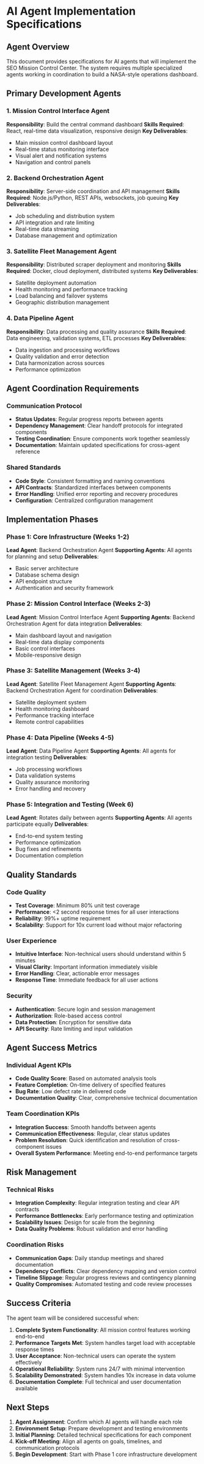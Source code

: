 # AI Agent Implementation Specifications

## Agent Overview

This document provides specifications for AI agents that will implement the SEO Mission Control Center. The system requires multiple specialized agents working in coordination to build a NASA-style operations dashboard.

## Primary Development Agents

### 1. Mission Control Interface Agent
**Responsibility**: Build the central command dashboard
**Skills Required**: React, real-time data visualization, responsive design
**Key Deliverables**:
- Main mission control dashboard layout
- Real-time status monitoring interface
- Visual alert and notification systems
- Navigation and control panels

### 2. Backend Orchestration Agent
**Responsibility**: Server-side coordination and API management
**Skills Required**: Node.js/Python, REST APIs, websockets, job queuing
**Key Deliverables**:
- Job scheduling and distribution system
- API integration and rate limiting
- Real-time data streaming
- Database management and optimization

### 3. Satellite Fleet Management Agent
**Responsibility**: Distributed scraper deployment and monitoring
**Skills Required**: Docker, cloud deployment, distributed systems
**Key Deliverables**:
- Satellite deployment automation
- Health monitoring and performance tracking
- Load balancing and failover systems
- Geographic distribution management

### 4. Data Pipeline Agent
**Responsibility**: Data processing and quality assurance
**Skills Required**: Data engineering, validation systems, ETL processes
**Key Deliverables**:
- Data ingestion and processing workflows
- Quality validation and error detection
- Data harmonization across sources
- Performance optimization

## Agent Coordination Requirements

### Communication Protocol
- **Status Updates**: Regular progress reports between agents
- **Dependency Management**: Clear handoff protocols for integrated components
- **Testing Coordination**: Ensure components work together seamlessly
- **Documentation**: Maintain updated specifications for cross-agent reference

### Shared Standards
- **Code Style**: Consistent formatting and naming conventions
- **API Contracts**: Standardized interfaces between components
- **Error Handling**: Unified error reporting and recovery procedures
- **Configuration**: Centralized configuration management

## Implementation Phases

### Phase 1: Core Infrastructure (Weeks 1-2)
**Lead Agent**: Backend Orchestration Agent
**Supporting Agents**: All agents for planning and setup
**Deliverables**:
- Basic server architecture
- Database schema design
- API endpoint structure
- Authentication and security framework

### Phase 2: Mission Control Interface (Weeks 2-3)
**Lead Agent**: Mission Control Interface Agent
**Supporting Agents**: Backend Orchestration Agent for data integration
**Deliverables**:
- Main dashboard layout and navigation
- Real-time data display components
- Basic control interfaces
- Mobile-responsive design

### Phase 3: Satellite Management (Weeks 3-4)
**Lead Agent**: Satellite Fleet Management Agent
**Supporting Agents**: Backend Orchestration Agent for coordination
**Deliverables**:
- Satellite deployment system
- Health monitoring dashboard
- Performance tracking interface
- Remote control capabilities

### Phase 4: Data Pipeline (Weeks 4-5)
**Lead Agent**: Data Pipeline Agent
**Supporting Agents**: All agents for integration testing
**Deliverables**:
- Job processing workflows
- Data validation systems
- Quality assurance monitoring
- Error handling and recovery

### Phase 5: Integration and Testing (Week 6)
**Lead Agent**: Rotates daily between agents
**Supporting Agents**: All agents participate equally
**Deliverables**:
- End-to-end system testing
- Performance optimization
- Bug fixes and refinements
- Documentation completion

## Quality Standards

### Code Quality
- **Test Coverage**: Minimum 80% unit test coverage
- **Performance**: <2 second response times for all user interactions
- **Reliability**: 99%+ uptime requirement
- **Scalability**: Support for 10x current load without major refactoring

### User Experience
- **Intuitive Interface**: Non-technical users should understand within 5 minutes
- **Visual Clarity**: Important information immediately visible
- **Error Handling**: Clear, actionable error messages
- **Response Time**: Immediate feedback for all user actions

### Security
- **Authentication**: Secure login and session management
- **Authorization**: Role-based access control
- **Data Protection**: Encryption for sensitive data
- **API Security**: Rate limiting and input validation

## Agent Success Metrics

### Individual Agent KPIs
- **Code Quality Score**: Based on automated analysis tools
- **Feature Completion**: On-time delivery of specified features
- **Bug Rate**: Low defect rate in delivered code
- **Documentation Quality**: Clear, comprehensive technical documentation

### Team Coordination KPIs
- **Integration Success**: Smooth handoffs between agents
- **Communication Effectiveness**: Regular, clear status updates
- **Problem Resolution**: Quick identification and resolution of cross-component issues
- **Overall System Performance**: Meeting end-to-end performance targets

## Risk Management

### Technical Risks
- **Integration Complexity**: Regular integration testing and clear API contracts
- **Performance Bottlenecks**: Early performance testing and optimization
- **Scalability Issues**: Design for scale from the beginning
- **Data Quality Problems**: Robust validation and error handling

### Coordination Risks
- **Communication Gaps**: Daily standup meetings and shared documentation
- **Dependency Conflicts**: Clear dependency mapping and version control
- **Timeline Slippage**: Regular progress reviews and contingency planning
- **Quality Compromises**: Automated testing and code review processes

## Success Criteria

The agent team will be considered successful when:
1. **Complete System Functionality**: All mission control features working end-to-end
2. **Performance Targets Met**: System handles target load with acceptable response times
3. **User Acceptance**: Non-technical users can operate the system effectively
4. **Operational Reliability**: System runs 24/7 with minimal intervention
5. **Scalability Demonstrated**: System handles 10x increase in data volume
6. **Documentation Complete**: Full technical and user documentation available

## Next Steps

1. **Agent Assignment**: Confirm which AI agents will handle each role
2. **Environment Setup**: Prepare development and testing environments
3. **Initial Planning**: Detailed technical specifications for each component
4. **Kick-off Meeting**: Align all agents on goals, timelines, and communication protocols
5. **Begin Development**: Start with Phase 1 core infrastructure development

